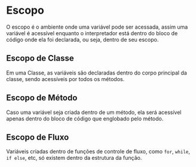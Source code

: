# Escopo 

O escopo é o ambiente onde uma variável pode ser acessada, assim uma variável é acessível enquanto o interpretador está dentro do bloco de código onde ela foi declarada, ou seja, dentro de seu escopo.

## Escopo de Classe

Em uma Classe, as variáveis são declaradas dentro do corpo principal da classe, sendo acessíveis por todos os métodos.

## Escopo de Método

Caso uma variável seja criada dentro de um método, ela será acessível apenas dentro do bloco de código que englobado pelo método.

## Escopo de Fluxo

Variáveis criadas dentro de funções de controle de fluxo, como ``for``, ``while``, ``if else``, etc, só existem dentro da estrutura da função.
